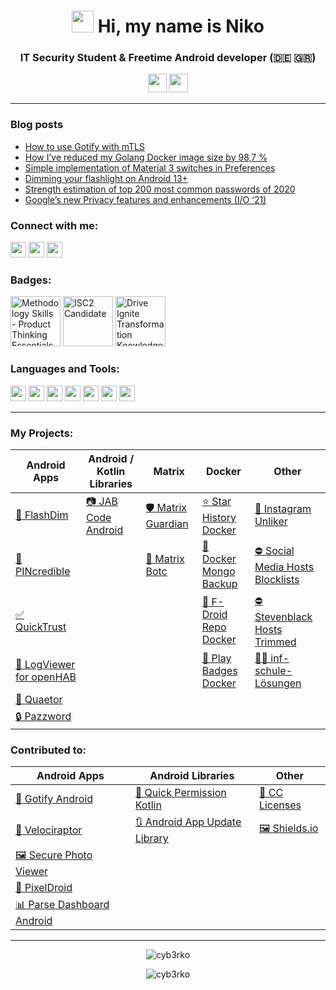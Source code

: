 <h1 align="center"><img width="35px" src="https://media.giphy.com/media/hvRJCLFzcasrR4ia7z/giphy.gif"> Hi, my name is Niko</h1>
<h3 align="center">IT Security Student & Freetime Android developer (🇩🇪 🇬🇷)</h3>

<p align=center>
  <a href="https://signal.org/donate"><img src="https://img.shields.io/badge/Signal%20Sponsor-3B45FD?style=for-the-badge&logo=signal&logoColor=ffffff&cacheSeconds=604800" height="30"></a> <a href="https://matrix.org/membership"><img src="https://img.shields.io/badge/Matrix%20Member-000000?style=for-the-badge&logo=matrix&logoColor=ffffff&cacheSeconds=604800" height="30"/></a>
</p>

---

### Blog posts
<!-- BLOG-POST-LIST:START -->
- [How to use Gotify with mTLS](https://cyb3rko.medium.com/how-to-use-gotify-with-mtls-3792ce6f8b3c?source=rss-3c4b9744f515------2)
- [How I’ve reduced my Golang Docker image size by 98,7 %](https://cyb3rko.medium.com/how-ive-reduced-my-golang-docker-image-size-by-98-7-ab1ab7b5cb26?source=rss-3c4b9744f515------2)
- [Simple implementation of Material 3 switches in Preferences](https://cyb3rko.medium.com/simple-implementation-of-material-3-switches-in-preferences-4b83ea3202d1?source=rss-3c4b9744f515------2)
- [Dimming your flashlight on Android 13+](https://cyb3rko.medium.com/dimming-your-flashlight-on-android-13-835cdf2d6f3e?source=rss-3c4b9744f515------2)
- [Strength estimation of top 200 most common passwords of 2020](https://cyb3rko.medium.com/strength-estimation-of-top-200-most-common-passwords-of-2020-8c25ba661e4b?source=rss-3c4b9744f515------2)
- [Google’s new Privacy features and enhancements &lpar;I/O ‘21&rpar;](https://cyb3rko.medium.com/googles-new-privacy-features-and-enhancements-i-o-21-1928bc031735?source=rss-3c4b9744f515------2)
<!-- BLOG-POST-LIST:END -->

<h3 align="left">Connect with me:</h3>

<a href="https://medium.com/@cyb3rko"><img src="https://img.shields.io/badge/Medium-000000?style=for-the-badge&logo=medium&cacheSeconds=604800" height="25"/></a> <a href="https://stackoverflow.com/users/9077356"><img src="https://img.shields.io/badge/Stack%20Overflow-F58025?style=for-the-badge&logo=stackoverflow&logoColor=ffffff&cacheSeconds=604800" height="25"/></a> <a href="https://www.linkedin.com/in/cyb3rko"><img src="https://img.shields.io/badge/LinkedIn-0A66C2?style=for-the-badge&cacheSeconds=604800" height="25"/></a>

<h3 align="left">Badges:</h3>

<!--START_SECTION:badges-->
<a href="https://www.credly.com/badges/8ea3680a-ebe9-46e3-8491-f59fda08a195" title="Methodology Skills - Product Thinking Essentials"><img src="https://images.credly.com/size/80x80/images/3066ac63-3f4b-49f0-a8ac-f9e295ce5921/image.png" alt="Methodology Skills - Product Thinking Essentials" width="80" height="80"></a>
<a href="https://www.credly.com/badges/cce7001e-02b6-43dd-9f3a-025d0286f714" title="ISC2 Candidate"><img src="https://images.credly.com/size/80x80/images/9180921d-4a13-429e-9357-6f9706a554f0/image.png" alt="ISC2 Candidate" width="80" height="80"></a>
<a href="https://www.credly.com/badges/716dff02-f8c3-4d83-90ac-95c4617e328e" title="Drive Ignite Transformation Knowledge - Year One Success Onboarding - Experience SAP"><img src="https://images.credly.com/size/80x80/images/4ae8d0a1-22ef-41d7-87d8-c1711f462103/image.png" alt="Drive Ignite Transformation Knowledge - Year One Success Onboarding - Experience SAP" width="80" height="80"></a>
<!--END_SECTION:badges-->

<h3 align="left">Languages and Tools:</h3>

<img src="https://img.shields.io/badge/Android-3DDC84?style=for-the-badge&logo=androidstudio&logoColor=ffffff&cacheSeconds=604800" height="25"/> <img src="https://img.shields.io/badge/Kotlin-7F52FF?style=for-the-badge&logo=kotlin&logoColor=ffffff&cacheSeconds=604800" height="25"/> <img src="https://img.shields.io/badge/Java-ED8B00?style=for-the-badge&cacheSeconds=604800" height="25"/> <img src="https://img.shields.io/badge/C%2B%2B-00599C?style=for-the-badge&logo=cplusplus&cacheSeconds=604800" height="25"/> <img src="https://img.shields.io/badge/Flutter-02569B?style=for-the-badge&logo=flutter&cacheSeconds=604800" height="25"/> <img src="https://img.shields.io/badge/Python-3776AB?style=for-the-badge&logo=python&logoColor=ffffff&cacheSeconds=604800" height="25"/> <img src="https://img.shields.io/badge/ABAP-0FAAFF?style=for-the-badge&logo=sap&logoColor=ffffff&cacheSeconds=604800" height="25"/>

---

### My Projects:

| Android Apps | Android / Kotlin Libraries | Matrix | Docker | Other |
|---|---|---|---|---|
| [🔦 FlashDim](https://github.com/cyb3rko/flashdim) |  [📷 JAB Code Android](https://github.com/cyb3rko/jabcode-android) | [🛡️ Matrix Guardian](https://github.com/cyb3rko/matrix-guardian) | [⭐ Star History Docker](https://github.com/cyb3rko/star-history-docker) | [📵 Instagram Unliker](https://github.com/cyb3rko/instagram-unliker) |
| [🔢 PINcredible](https://github.com/cyb3rko/pincredible) |  | [🤖 Matrix Botc](https://github.com/cyb3rko/matrix-botc) | [💾 Docker Mongo Backup](https://github.com/cyb3rko/docker-mongodb-backup) | [⛔ Social Media Hosts Blocklists](https://github.com/cyb3rko/social-media-hosts-blocklists) |
| [✅ QuickTrust](https://github.com/cyb3rko/quicktrust) |  |  | [📱 F-Droid Repo Docker](https://github.com/cyb3rko/f-droid-repo-docker) | [⛔ Stevenblack Hosts Trimmed](https://github.com/cyb3rko/stevenblack-hosts-trimmed) |
| [🔎 LogViewer for openHAB](https://github.com/cyb3rko/logviewer-for-openhab-app) |  |  | [📱 Play Badges Docker](https://github.com/cyb3rko/play-badges-docker) | [👨‍🏫 inf-schule-Lösungen](https://github.com/cyb3rko/inf-schule-loesungen) |
| [📜 Quaetor](https://github.com/cyb3rko/quaetor-public) |  |  |  |  |
| [🔒 Pazzword](https://github.com/cyb3rko/pazzword) |  |  |  |  |

### Contributed to:

| Android Apps | Android Libraries | Other |
|---|---|---|
| [📨 Gotify Android](https://github.com/gotify/android) | [🔑 Quick Permission Kotlin](https://github.com/cyb3rko/QuickPermissions-Kotlin) | [📝 CC Licenses](https://github.com/santisoler/cc-licenses) |
| [🚗 Velociraptor](https://github.com/cyb3rko/velociraptor-v2) | [🔃 Android App Update Library](https://github.com/Piashsarker/AndroidAppUpdateLibrary) | [🖼️ Shields.io](https://github.com/badges/shields) |
| [🖼️ Secure Photo Viewer](https://github.com/cyb3rko/Secure-Photo-Viewer) |  |  |
| [📸 PixelDroid](https://github.com/H-PixelDroid/PixelDroid)  |  |  |
| [📊 Parse Dashboard Android](https://github.com/bitterbit/Parse-Dashboard-Android) |  |  |

---

<p align="center"> <img src="https://github-readme-stats.vercel.app/api/top-langs?username=cyb3rko&show_icons=true&locale=en&layout=compact" alt="cyb3rko" /></p>
<p align="center"> <img src=https://github-readme-stats.vercel.app/api?username=cyb3rko&show_icons=true alt=cyb3rko /> </p>

